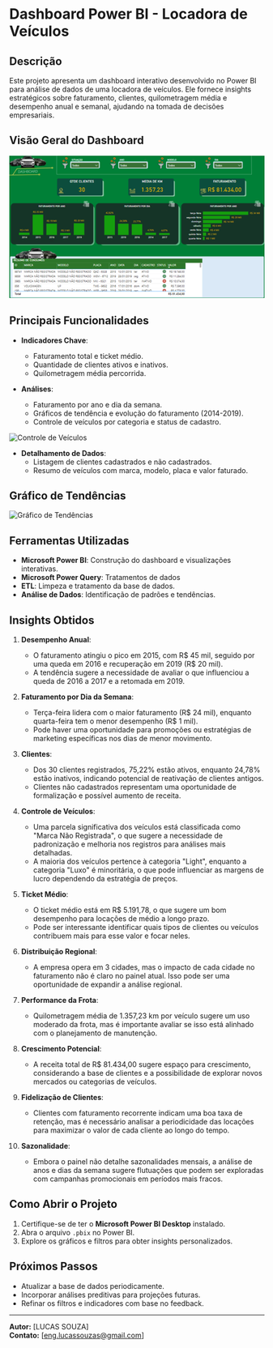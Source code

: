 # Dashboard Power BI - Locadora de Veículos

## Descrição
Este projeto apresenta um dashboard interativo desenvolvido no Power BI para análise de dados de uma locadora de veículos. Ele fornece insights estratégicos sobre faturamento, clientes, quilometragem média e desempenho anual e semanal, ajudando na tomada de decisões empresariais.

## Visão Geral do Dashboard

![Dashboard Geral](./assets/dashGeral.png)

## Principais Funcionalidades
- **Indicadores Chave**:
  - Faturamento total e ticket médio.
  - Quantidade de clientes ativos e inativos.
  - Quilometragem média percorrida.

- **Análises**:
  - Faturamento por ano e dia da semana.
  - Gráficos de tendência e evolução do faturamento (2014-2019).
  - Controle de veículos por categoria e status de cadastro.

![Controle de Veículos](![image](https://github.com/user-attachments/assets/c3a08866-34be-4e71-a9e4-5d37a899feb5)
)

- **Detalhamento de Dados**:
  - Listagem de clientes cadastrados e não cadastrados.
  - Resumo de veículos com marca, modelo, placa e valor faturado.

## Gráfico de Tendências

![Gráfico de Tendências](![image](https://github.com/user-attachments/assets/f6cc9d66-6dd2-41c0-a5d7-b3e0820b897a)
)

## Ferramentas Utilizadas
- **Microsoft Power BI**: Construção do dashboard e visualizações interativas.
- **Microsoft Power Query**: Tratamentos de dados
- **ETL**: Limpeza e tratamento da base de dados.
- **Análise de Dados**: Identificação de padrões e tendências.

## Insights Obtidos

1. **Desempenho Anual**:
   - O faturamento atingiu o pico em 2015, com R$ 45 mil, seguido por uma queda em 2016 e recuperação em 2019 (R$ 20 mil).
   - A tendência sugere a necessidade de avaliar o que influenciou a queda de 2016 a 2017 e a retomada em 2019.

2. **Faturamento por Dia da Semana**:
   - Terça-feira lidera com o maior faturamento (R$ 24 mil), enquanto quarta-feira tem o menor desempenho (R$ 1 mil).
   - Pode haver uma oportunidade para promoções ou estratégias de marketing específicas nos dias de menor movimento.

3. **Clientes**:
   - Dos 30 clientes registrados, 75,22% estão ativos, enquanto 24,78% estão inativos, indicando potencial de reativação de clientes antigos.
   - Clientes não cadastrados representam uma oportunidade de formalização e possível aumento de receita.

4. **Controle de Veículos**:
   - Uma parcela significativa dos veículos está classificada como "Marca Não Registrada", o que sugere a necessidade de padronização e melhoria nos registros para análises mais detalhadas.
   - A maioria dos veículos pertence à categoria "Light", enquanto a categoria "Luxo" é minoritária, o que pode influenciar as margens de lucro dependendo da estratégia de preços.

5. **Ticket Médio**:
   - O ticket médio está em R$ 5.191,78, o que sugere um bom desempenho para locações de médio a longo prazo.
   - Pode ser interessante identificar quais tipos de clientes ou veículos contribuem mais para esse valor e focar neles.

6. **Distribuição Regional**:
   - A empresa opera em 3 cidades, mas o impacto de cada cidade no faturamento não é claro no painel atual. Isso pode ser uma oportunidade de expandir a análise regional.

7. **Performance da Frota**:
   - Quilometragem média de 1.357,23 km por veículo sugere um uso moderado da frota, mas é importante avaliar se isso está alinhado com o planejamento de manutenção.

8. **Crescimento Potencial**:
   - A receita total de R$ 81.434,00 sugere espaço para crescimento, considerando a base de clientes e a possibilidade de explorar novos mercados ou categorias de veículos.

9. **Fidelização de Clientes**:
   - Clientes com faturamento recorrente indicam uma boa taxa de retenção, mas é necessário analisar a periodicidade das locações para maximizar o valor de cada cliente ao longo do tempo.

10. **Sazonalidade**:
    - Embora o painel não detalhe sazonalidades mensais, a análise de anos e dias da semana sugere flutuações que podem ser exploradas com campanhas promocionais em períodos mais fracos.

## Como Abrir o Projeto
1. Certifique-se de ter o **Microsoft Power BI Desktop** instalado.
2. Abra o arquivo `.pbix` no Power BI.
3. Explore os gráficos e filtros para obter insights personalizados.

## Próximos Passos
- Atualizar a base de dados periodicamente.
- Incorporar análises preditivas para projeções futuras.
- Refinar os filtros e indicadores com base no feedback.

---

**Autor:** [LUCAS SOUZA]  
**Contato:** [eng.lucassouzas@gmail.com]
